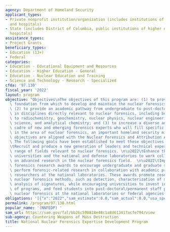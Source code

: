 ```yaml
---
agency: Department of Homeland Security
applicant_types:
- Private nonprofit institution/organization (includes institutions of higher education
  and hospitals)
- State (includes District of Columbia, public institutions of higher education and
  hospitals)
assistance_types:
- Project Grants
beneficiary_types:
- Education (13+)
- Federal
categories:
- Education - Educational Equipment and Resources
- Education - Higher Education - General
- Education - Nuclear Education and Training
- Science and Technology - Research - Specialized
cfda: '97.130'
fiscal_year: '2022'
layout: program
objective: "Objectives\nThe objectives of this program are: (1) to provide a stable\
  \ foundation from which to develop and maintain the nuclear forensics workforce;\
  \ (2) to provide an academic pathway from undergraduate to post-doctorate study\
  \ in disciplines directly relevant to nuclear forensics, including but not limited\
  \ to radiochemistry, geochemistry, nuclear physics, nuclear engineering, materials\
  \ science, and analytical chemistry; and (3) to increase a diverse and highly talented\
  \ cadre of new and emerging forensics experts who will fill specific expertise gaps\
  \ in the area of nuclear forensics, an important homeland security mission. These\
  \ objectives are aligned with the Nuclear Forensics and Attribution Act, P.L.111-140.\
  \ The following goals have been established to meet these objectives: \n\n\u2022\
  \tRecruit and produce a new generation of leaders and technical experts in a wide\
  \ range of fields relevant to nuclear forensics. \n\u2022\tEnhance the ability for\
  \ universities and the national and defense laboratories to work collaboratively\
  \ on advanced research in the nuclear forensics field.  \n\u2022\tImplement nuclear\
  \ forensics research awards to encourage undergraduate and graduate students to\
  \ perform forensic-related research in collaboration with academic professors and\
  \ researchers at the national laboratories. These awards promote research that advances\
  \ nuclear forensics methods, such as detection, characterization of materials, and\
  \ analysis of signatures, while encouraging universities to invest in these types\
  \ of programs, and feed students into post-doctoral/permanent staff positions in\
  \ nuclear forensics at the national laboratories or federal agencies."
obligations: '[{"x":"2022","sam_estimate":0.0,"sam_actual":0.0,"usa_spending_actual":0.0},{"x":"2023","sam_estimate":4095000.0,"sam_actual":0.0,"usa_spending_actual":2790000.0},{"x":"2024","sam_estimate":2700000.0,"sam_actual":0.0,"usa_spending_actual":0.0}]'
permalink: /program/97.130.html
popular_name: '(NNFEDP) '
sam_url: https://sam.gov/fal/bb26c598818e48c1a8d613417acfe794/view
sub-agency: Countering Weapons of Mass Destruction
title: National Nuclear Forensics Expertise Development Program
---
```

